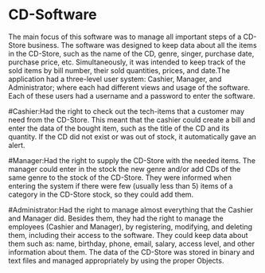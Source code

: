# CD-Software
The main focus of this software was to manage all important steps of a CD-Store business. The software was designed to keep data about all the items in the CD-Store, such as the name of the CD, genre, singer, purchase date, purchase price, etc. 
Simultaneously, it was intended to keep track of the sold items by bill number, their sold quantities, prices, and date.The application had a three-level user system: Cashier, Manager, and Administrator; where each had different views and usage of the software. 
Each of these users had a username and a password to enter the software.

#Cashier:Had the right to check out the tech-items that a customer may need from the CD-Store. This meant that the cashier could create a bill and enter the data of the bought item, such as the title of the CD and its quantity.
If the CD did not exist or was out of stock, it automatically gave an alert.

#Manager:Had the right to supply the CD-Store with the needed items.
The manager could enter in the stock the new genre and/or add CDs of the same genre to the stock of the CD-Store.
They were informed when entering the system if there were few (usually less than 5) items of a category in the CD-Store stock, so they could add them.

#Administrator:Had the right to manage almost everything that the Cashier and Manager did.
Besides them, they had the right to manage the employees (Cashier and Manager), by registering, modifying, and deleting them, including their access to the software.
They could keep data about them such as: name, birthday, phone, email, salary, access level, and other information about them.
The data of the CD-Store was stored in binary and text files and managed appropriately by using the proper Objects.
